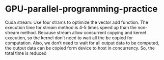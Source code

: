 # GPU-parallel-programming-practice
Cuda stream:
Use four strams to optimize the vector add function. The execution time for stream method is 4-5 times speed up than the non-stream method. Because stream allow concurrent copying and kernel execution, so the kernel don’t need to wait all the be copied for computation. Also, we don’t need to wait for all output data to be computed, the output data can be copied form device to host in concurrency. So, the total time is reduced
